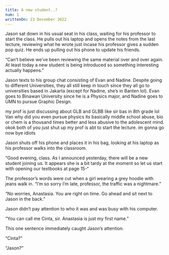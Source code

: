 ```yaml
---
title: A new student..?
num: 1
writtenOn: 23 December 2022
---
```


Jason sat down in his usual seat in his class, waiting for his professor to start the class. He pulls out his laptop and opens the notes from the last lecture, reviewing what he wrote just incase his professor gives a sudden pop quiz. He ends up pulling out his phone to update his friends.

“Can’t believe we’ve been reviewing the same material over and over again. At least today a new student is being introduced so something interesting actually happens.”

Jason texts to his group chat consisting of Evan and Nadine. Despite going to different Universities, they all still keep in touch since they all go to universities based in Jakarta (except for Nadine, she’s in Banten lol). Evan goes to Binawan University since he is a Physics major, and Nadine goes to UMN to pursue Graphic Design.

<message-container>
<message contact="Evan" alignment="left" img="https://cdn.fangdustry.me/evan.png">my prof is just discussing about GLB and GLBB like sir bas in 8th grade lol</message>
<message contact="Nadine" alignment="left" img="https://cdn.fangdustry.me/nadine.png">
Van why did you even pursue physics its basically middle school abuse, bio or chem is a thousand times better and less abusive to the adolescent mind.
</message>
<message contact="Jason" alignment="right" img="https://cdn.fangdustry.me/jason.png">
okok both of you just shut up my prof is abt to start the lecture.
</message>
<message alignment="right">
im gonna go now bye idiots
</message>
</message-container>

Jason shuts off his phone and places it in his bag, looking at his laptop as his professor walks into the classroom.

“Good evening, class. As I announced yesterday, there will be a new student joining us. It appears she is a bit tardy at the moment so let us start with opening our textbooks at page 15-“

The professor’s words were cut when a girl wearing a grey hoodie with jeans walk in. “I’m so sorry I’m late, professor, the traffic was a nightmare.”

“No worries, Anastasia. You are right on time. Go ahead and sit next to Jason in the back.”

Jason didn’t pay attention to who it was and was busy with his computer.

“You can call me Cinta, sir. Anastasia is just my first name.”

This one sentence immediately caught Jason’s attention.

“Cinta?”

“Jason?”
